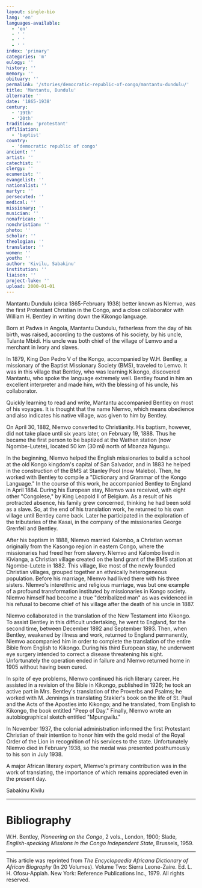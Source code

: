 ```yaml
---
layout: single-bio
lang: 'en'
languages-available:
  - 'en'
  - ' '
  - ' '
  - ' '
index: 'primary'
categories: 'm'
eulogy: ''
history: ''
memory: ''
obituary: ''
permalink: '/stories/democratic-republic-of-congo/mantantu-dundulu/'
title: 'Mantantu, Dundulu'
alternate: ''
date: '1865-1938'
century:
  - '19th'
  - '20th'
tradition: 'protestant'
affiliation:
  - 'baptist'
country:
  - 'democratic republic of congo'
ancient: ''
artist: ''
catechist: ''
clergy: ''
ecumenist: ''
evangelist: ''
nationalist: ''
martyr: ''
persecuted: ''
medical: ''
missionary: ''
musician: ''
nonafrican: ''
nonchristian: ''
photo: ''
scholar: ''
theologian: ''
translator: ''
women: ''
youth: ''
author: 'Kivilu, Sabakinu'
institution: ''
liaison: ''
project-luke: ''
upload: 2000-01-01
---
```



Mantantu Dundulu (circa 1865-February 1938) better known as Nlemvo, was the first Protestant Christian in the Congo, and a close collaborator with William H. Bentley in writing down the Kikongo language.

Born at Padwa in Angola, Mantantu Dundulu, fatherless from the day of his birth, was raised, according to the customs of his society, by his uncle, Tulante Mbidi. His uncle was both chief of the village of Lemvo and a merchant in ivory and slaves.

In 1879, King Don Pedro V of the Kongo, accompanied by W.H. Bentley, a missionary of the Baptist Missionary Society (BMS), traveled to Lemvo. It was in this village that Bentley, who was learning Kikongo, discovered Mantantu, who spoke the language extremely well. Bentley found in him an excellent interpreter and made him, with the blessing of his uncle, his collaborator.

Quickly learning to read and write, Mantantu accompanied Bentley on most of his voyages. It is thought that the name Nlemvo, which means obedience and also indicates his native village, was given to him by Bentley.

On April 30, 1882, Nlemvo converted to Christianity. His baptism, however, did not take place until six years later, on February 19, 1888. Thus he became the first person to be baptized at the Wathen station (now Ngombe-Lutete), located 50 km (30 mi) north of Mbanza Ngungu.

In the beginning, Nlemvo helped the English missionaries to build a school at the old Kongo kingdom's capital of San Salvador, and in 1883 he helped in the construction of the BMS at Stanley Pool (now Malebo). Then, he worked with Bentley to compile a "Dictionary and Grammar of the Kongo Language." In the course of this work, he accompanied Bentley to England in April 1884. During his European stay, Nlemvo was received, with eight other "Congolese," by King Leopold II of Belgium. As a result of his protracted absence, his family grew concerned, thinking he had been sold as a slave. So, at the end of his translation work, he returned to his own village until Bentley came back. Later he participated in the exploration of the tributaries of the Kasai, in the company of the missionaries George Grenfell and Bentley.

After his baptism in 1888, Nlemvo married Kalombo, a Christian woman originally from the Kasongo region in eastern Congo, where the missionaries had freed her from slavery. Nlemvo and Kalombo lived in Kivianga, a Christian village created on the land grant of the BMS station at Ngombe-Lutete in 1882. This village, like most of the newly founded Christian villages, grouped together an ethnically heterogeneous population. Before his marriage, Nlemvo had lived there with his three sisters. Nlemvo's interethnic and religious marriage, was but one example of a profound transformation instituted by missionaries in Kongo society. Nlemvo himself had become a true "detribalized man" as was evidenced in his refusal to become chief of his village after the death of his uncle in 1887.

Nlemvo collaborated in the translation of the New Testament into Kikongo. To assist Bentley in this difficult undertaking, he went to England, for the second time, between December 1892 and September 1893. Then, when Bentley, weakened by illness and work, returned to England permanently, Nlemvo accompanied him in order to complete the translation of the entire Bible from English to Kikongo. During his third European stay, he underwent eye surgery intended to correct a disease threatening his sight. Unfortunately the operation ended in failure and Nlemvo returned home in 1905 without having been cured.

In spite of eye problems, Nlemvo continued his rich literary career. He assisted in a revision of the Bible in Kikongo, published in 1926; he took an active part in Mrs. Bentley's translation of the Proverbs and Psalms; he worked with M. Jennings in translating Stakler's book on the life of St. Paul and the Acts of the Apostles into Kikongo; and he translated, from English to Kikongo, the book entitled "Peep of Day." Finally, Nlemvo wrote an autobiographical sketch entitled "Mpungwilu."

In November 1937, the colonial administration informed the first Protestant Christian of their intention to honor him with the gold medal of the Royal Order of the Lion in recognition of his services to the state. Unfortunately Nlemvo died in February 1938, so the medal was presented posthumously to his son in July 1938.

A major African literary expert, Mlemvo's primary contribution was in the work of translating, the importance of which remains appreciated even in the present day.

Sabakinu Kivilu

---

# Bibliography

W.H. Bentley, *Pioneering on the Congo*, 2 vols., London, 1900; Slade, *English-speaking Missions in the Congo Independent State*, Brussels, 1959.

---

This article was reprinted from *The Encyclopaedia Africana Dictionary of African Biography* (In 20 Volumes). Volume Two: Sierra Leone-Zaire. Ed. L. H. Ofosu-Appiah. New York: Reference Publications Inc., 1979.  All rights reserved.